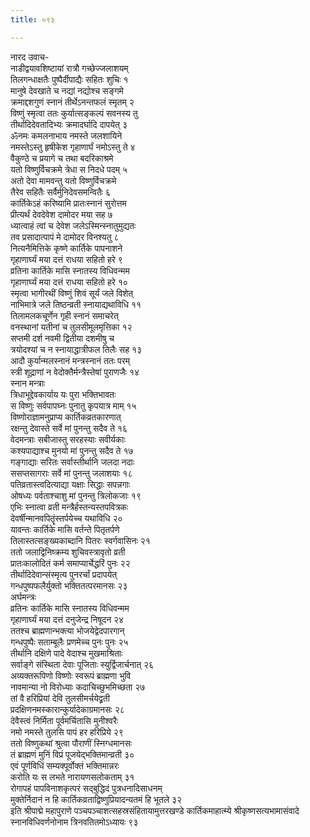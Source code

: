 ```yaml
---
title: ०९३

---
```

नारद उवाच-  
नाडीद्वयावशिष्टायां रात्रौ गच्छेज्जलाशयम्  
तिलगन्धाक्षतैः पुष्पैर्दीपाद्यैः सहितः शुचिः १  
मानुषे देवखाते च नद्यां नद्योश्च सङ्गमे  
क्रमाद्दशगुणं स्नानं तीर्थेऽनन्तफलं स्मृतम् २  
विष्णुं स्मृत्वा ततः कुर्यात्सङ्कल्पं सवनस्य तु  
तीर्थादिदेवतादिभ्यः क्रमादर्घादि दापयेत् ३  
ॐनमः कमलनाभाय नमस्ते जलशायिने  
नमस्तेऽस्तु हृषीकेश गृहाणार्घं नमोऽस्तु ते ४  
वैकुण्ठे च प्रयागे च तथा बदरिकाश्रमे  
यतो विष्णुर्विचक्रमे त्रेधा स निदधे पदम् ५  
अतो देवा मामवन्तु यतो विष्णुर्विचक्रमे  
तैरेव सहितैः सर्वैर्मुनिदेवसमन्वितैः ६  
कार्तिकेऽहं करिष्यामि प्रातःस्नानं सुरोत्तम  
प्रीत्यर्थं देवदेवेश दामोदर मया सह ७  
ध्यात्वाहं त्वां च देवेश जलेऽस्मिन्स्नातुमुद्यतः  
तव प्रसादात्पापं मे दामोदर विनश्यतु ८  
नित्यनैमित्तिके कृष्णे कार्तिके पापनाशने  
गृहाणार्घ्यं मया दत्तं राधया सहितो हरे ९  
व्रतिना कार्तिके मासि स्नातस्य विधिवन्मम  
गृहाणार्घ्यं मया दत्तं राधया सहितो हरे १०  
स्मृत्वा भागीरथीं विष्णुं शिवं सूर्यं जले विशेत्  
नाभिमात्रे जले तिष्ठन्व्रती स्नायाद्यथाविधि ११  
तिलामलकचूर्णेन गृही स्नानं समाचरेत्  
वनस्थानां यतीनां च तुलसीमूलमृत्तिका १२  
सप्तमी दर्श नवमी द्वितीया दशमीषु च  
त्रयोदश्यां च न स्नायाद्धात्रीफल तिलैः सह १३  
आदौ कुर्यान्मलस्नानं मन्त्रस्नानं ततः परम्  
स्त्री शूद्राणां न वेदोक्तैर्मन्त्रैस्तेषां पुराणजैः १४  
स्नान मन्त्राः  
त्रिधाभूद्देवकार्याय यः पुरा भक्तिभावतः  
स विष्णुः सर्वपापघ्नः पुनातु कृपयात्र माम् १५  
विष्णोराज्ञामनुप्राप्य कार्तिकव्रतकारणात्  
रक्षन्तु देवास्ते सर्वे मां पुनन्तु सदैव ते १६  
वेदमन्त्राः सबीजास्तु सरहस्याः सवीर्यकाः  
कश्यपाद्याश्च मुनयो मां पुनन्तु सदैव ते १७  
गङ्गाद्याः सरितः सर्वास्तीर्थानि जलदा नदाः  
ससप्तसागराः सर्वे मां पुनन्तु जलाशयाः १८  
पतिव्रतास्त्वदित्याद्या यक्षाः सिद्धाः सपन्नगाः  
ओषध्यः पर्वताश्चाशु मां पुनन्तु त्रिलोकजाः १९  
एभिः स्नात्वा व्रती मन्त्रैर्हस्तन्यस्तपवित्रकः  
देवर्षीन्मानवपितॄंस्तर्पयेच्च यथाविधि २०  
यावन्तः कार्तिके मासि वर्तन्ते पितृतर्पणे  
तिलास्तत्सङ्ख्यकाब्दानि पितरः स्वर्गवासिनः २१  
ततो जलाद्विनिष्क्रम्य शुचिवस्त्रावृतो व्रती  
प्रातःकालोदितं कर्म समाप्यार्चेद्धरिं पुनः २२  
तीर्थादिदेवान्संस्मृत्य पुनरर्चां प्रदापयेत्  
गन्धपुष्पफलैर्युक्तो भक्तितत्परमानसः २३  
अर्घमन्त्रः  
व्रतिनः कार्तिके मासि स्नातस्य विधिवन्मम  
गृहाणार्घ्यं मया दत्तं दनुजेन्द्र निषूदन २४  
ततश्च ब्राह्मणान्भक्त्या भोजयेद्वेदपारगान्  
गन्धपुष्पैः सताम्बूलैः प्रणमेच्च पुनः पुनः २५  
तीर्थानि दक्षिणे पादे वेदाश्च मुखमाश्रिताः  
सर्वाङ्गे संस्थिता देवाः पूजिताः स्युर्द्विजार्चनात् २६  
अव्यक्तरूपिणो विष्णोः स्वरूपं ब्राह्मणा भुवि  
नावमान्या नो विरोध्याः कदाचिच्छुभमिच्छता २७  
तां वै हरिप्रियां देवि तुलसीमर्चयेद्व्रती  
प्रदक्षिणनमस्कारान्कुर्यादेकाग्रमानसः २८  
देवैस्त्वं निर्मिता पूर्वमर्चितासि मुनीश्वरैः  
नमो नमस्ते तुलसि पापं हर हरिप्रिये २९  
ततो विष्णुकथां श्रुत्वा पौराणीं स्निग्धमानसः  
तं ब्राह्मणं मुनिं विप्रं पूजयेद्भक्तिमान्व्रती ३०  
एवं पूर्णविधिं सम्यक्पूर्वोक्तं भक्तिमान्नरः  
करोति यः स लभते नारायणसलोकताम् ३१  
रोगापहं पापविनाशकृत्परं सद्बुद्धिदं पुत्रधनादिसाधनम्  
मुक्तेर्निदानं न हि कार्तिकव्रताद्विष्णुप्रियादन्यतमं हि भूतले ३२  
इति श्रीपाद्मे महापुराणे पञ्चपञ्चाशत्सहस्रसंहितायामुत्तरखण्डे कार्तिकमाहात्म्ये श्रीकृष्णसत्यभामासंवादे स्नानविधिवर्णनोनाम त्रिनवतितमोऽध्यायः ९३